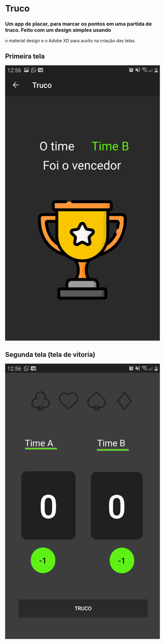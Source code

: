 # Truco
### Um app de placar, para marcar os pontos em uma partida de truco. Feito com um design simples usando
o material design e o Adobe XD para auxlio na criação das telas.

## Primeira tela
![printsreamTela1](Truco1.jpg)


## Segunda tela (tela de vitoria)
![printscreamTela2](Truco2.jpg)
